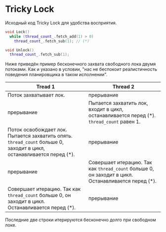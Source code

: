 # Tricky Lock
Исходный код Tricky Lock для удобства восприятия.
```cpp
void Lock()
  while (thread_count_.fetch_add(1) > 0)
    thread_count_.fetch_sub(1); // (*)

void Unlock()
  thread_count_.fetch_sub(1);
```
Ниже приведён пример бесконечного захвата свободного лока двумя потоками. Как и указано в условии, "нас не беспокоит реалистичность поведения планировщика в таком исполнении".

| Tread 1 | Thread 2 |
|--------|--------|
|Поток захватывает лок.|прерывание|
|прерывание|Пытается захватить лок, входит в цикл, останавливается перед (*). `thread_count` равен 1.|
|Поток освобождает лок. Пытается захватить опять. `thread_count` больше 0, заходит в цикл, останавливается перед (*). |прерывание|
|прерывание|Совершает итерацию. Так как `thread_count` больше 0, он заходит в цикл. Останавливается перед (*).|
|Совершает итерацию. Так как `thread_count` больше 0, он заходит в цикл. Останавливается перед (*).|прерывание|

Последние две строки итерируются бесконечно долго при свободном локе.
